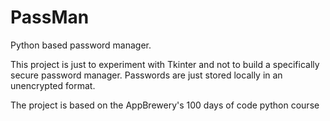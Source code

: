 # PassMan

Python based password manager. 

This project is just to experiment with Tkinter and not to build a specifically secure password manager.
Passwords are just stored locally in an unencrypted format.

The project is based on the AppBrewery's 100 days of code python course